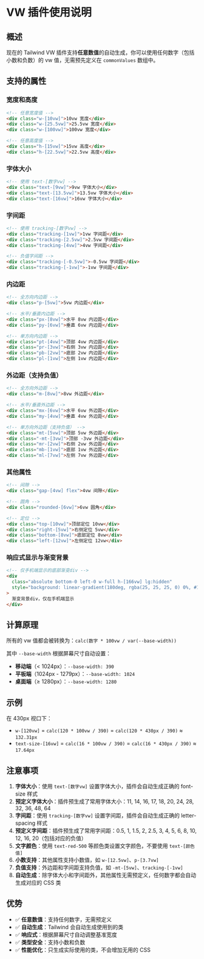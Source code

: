 # VW 插件使用说明

## 概述

现在的 Tailwind VW 插件支持**任意数值**的自动生成，你可以使用任何数字（包括小数和负数）的 vw 值，无需预先定义在 `commonValues` 数组中。

## 支持的属性

### 宽度和高度

```html
<!-- 任意宽度值 -->
<div class="w-[10vw]">10vw 宽度</div>
<div class="w-[25.5vw]">25.5vw 宽度</div>
<div class="w-[100vw]">100vw 宽度</div>

<!-- 任意高度值 -->
<div class="h-[15vw]">15vw 高度</div>
<div class="h-[22.5vw]">22.5vw 高度</div>
```

### 字体大小

```html
<!-- 使用 text-[数字vw] -->
<div class="text-[9vw]">9vw 字体大小</div>
<div class="text-[13.5vw]">13.5vw 字体大小</div>
<div class="text-[16vw]">16vw 字体大小</div>
```

### 字间距

```html
<!-- 使用 tracking-[数字vw] -->
<div class="tracking-[1vw]">1vw 字间距</div>
<div class="tracking-[2.5vw]">2.5vw 字间距</div>
<div class="tracking-[4vw]">4vw 字间距</div>

<!-- 负值字间距 -->
<div class="tracking-[-0.5vw]">-0.5vw 字间距</div>
<div class="tracking-[-1vw]">-1vw 字间距</div>
```

### 内边距

```html
<!-- 全方向内边距 -->
<div class="p-[5vw]">5vw 内边距</div>

<!-- 水平/垂直内边距 -->
<div class="px-[8vw]">水平 8vw 内边距</div>
<div class="py-[6vw]">垂直 6vw 内边距</div>

<!-- 单方向内边距 -->
<div class="pt-[4vw]">顶部 4vw 内边距</div>
<div class="pr-[3vw]">右侧 3vw 内边距</div>
<div class="pb-[2vw]">底部 2vw 内边距</div>
<div class="pl-[1vw]">左侧 1vw 内边距</div>
```

### 外边距（支持负值）

```html
<!-- 全方向外边距 -->
<div class="m-[8vw]">8vw 外边距</div>

<!-- 水平/垂直外边距 -->
<div class="mx-[6vw]">水平 6vw 外边距</div>
<div class="my-[4vw]">垂直 4vw 外边距</div>

<!-- 单方向外边距（支持负值） -->
<div class="mt-[5vw]">顶部 5vw 外边距</div>
<div class="-mt-[3vw]">顶部 -3vw 外边距</div>
<div class="mr-[2vw]">右侧 2vw 外边距</div>
<div class="mb-[1vw]">底部 1vw 外边距</div>
<div class="ml-[7vw]">左侧 7vw 外边距</div>
```

### 其他属性

```html
<!-- 间隙 -->
<div class="gap-[4vw] flex">4vw 间隙</div>

<!-- 圆角 -->
<div class="rounded-[6vw]">6vw 圆角</div>

<!-- 定位 -->
<div class="top-[10vw]">顶部定位 10vw</div>
<div class="right-[5vw]">右侧定位 5vw</div>
<div class="bottom-[8vw]">底部定位 8vw</div>
<div class="left-[12vw]">左侧定位 12vw</div>
```

### 响应式显示与渐变背景

```html
<!-- 仅手机端显示的底部渐变div -->
<div
  class="absolute bottom-0 left-0 w-full h-[166vw] lg:hidden"
  style="background: linear-gradient(180deg, rgba(25, 25, 25, 0) 0%, #191919 100%)"
>
  渐变背景div，仅在手机端显示
</div>
```

## 计算原理

所有的 vw 值都会被转换为：`calc(数字 * 100vw / var(--base-width))`

其中 `--base-width` 根据屏幕尺寸自动设置：

- **移动端**（< 1024px）：`--base-width: 390`
- **平板端**（1024px - 1279px）：`--base-width: 1024`
- **桌面端**（≥ 1280px）：`--base-width: 1280`

## 示例

在 430px 视口下：

- `w-[120vw]` = `calc(120 * 100vw / 390)` = `calc(120 * 430px / 390)` ≈ `132.31px`
- `text-size-[16vw]` = `calc(16 * 100vw / 390)` = `calc(16 * 430px / 390)` ≈ `17.64px`

## 注意事项

1. **字体大小**：使用 `text-[数字vw]` 设置字体大小，插件会自动生成正确的 font-size 样式
2. **预定义字体大小**：插件预生成了常用字体大小：11, 14, 16, 17, 18, 20, 24, 28, 32, 36, 48, 64
3. **字间距**：使用 `tracking-[数字vw]` 设置字间距，插件会自动生成正确的 letter-spacing 样式
4. **预定义字间距**：插件预生成了常用字间距：0.5, 1, 1.5, 2, 2.5, 3, 4, 5, 6, 8, 10, 12, 16, 20（包括对应的负值）
5. **文字颜色**：使用 `text-red-500` 等颜色类设置文字颜色，不要使用 `text-[颜色值]`
6. **小数支持**：其他属性支持小数值，如 `w-[12.5vw]`、`p-[3.7vw]`
7. **负值支持**：外边距和字间距支持负值，如 `-mt-[5vw]`、`tracking-[-1vw]`
8. **自动生成**：除字体大小和字间距外，其他属性无需预定义，任何数字都会自动生成对应的 CSS 类

## 优势

- ✅ **任意数值**：支持任何数字，无需预定义
- ✅ **自动生成**：Tailwind 会自动生成使用到的类
- ✅ **响应式**：根据屏幕尺寸自动调整基准宽度
- ✅ **类型安全**：支持小数和负数
- ✅ **性能优化**：只生成实际使用的类，不会增加无用的 CSS

